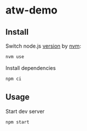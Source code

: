 # atw-demo

## Install

Switch node.js [version](.nvmrc) by [nvm](https://github.com/nvm-sh/nvm):
```bash
nvm use
```

Install dependencies
```bash
npm ci
```

## Usage

Start dev server
```bash
npm start
```
